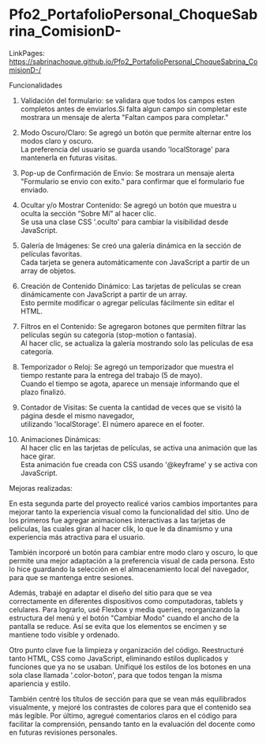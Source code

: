 # Pfo2_PortafolioPersonal_ChoqueSabrina_ComisionD-

LinkPages: https://sabrinachoque.github.io/Pfo2_PortafolioPersonal_ChoqueSabrina_ComisionD-/


Funcionalidades 

1. Validación del formulario:
se validara que todos los campos esten completos antes de enviarlos.Si falta algun campo sin completar este mostrara un mensaje de alerta "Faltan campos para completar."

2. Modo Oscuro/Claro:
Se agregó un botón que permite alternar entre los modos claro y oscuro.  
La preferencia del usuario se guarda usando 'localStorage' para mantenerla en futuras visitas.

3. Pop-up de Confirmación de Envío:
Se mostrara un mensaje alerta "Formulario se envio con exito." para confirmar que el formulario fue enviado.

4. Ocultar y/o Mostrar Contenido:
Se agregó un botón que muestra u oculta la sección “Sobre Mí” al hacer clic.  
Se usa una clase CSS '.oculto' para cambiar la visibilidad desde JavaScript.

5. Galería de Imágenes:
Se creó una galería dinámica en la sección de películas favoritas.  
Cada tarjeta se genera automáticamente con JavaScript a partir de un array de objetos.

6. Creación de Contenido Dinámico:
Las tarjetas de películas se crean dinámicamente con JavaScript a partir de un array.  
Esto permite modificar o agregar películas fácilmente sin editar el HTML.

7. Filtros en el Contenido:
Se agregaron botones que permiten filtrar las películas según su categoría (stop-motion o fantasía).  
Al hacer clic, se actualiza la galería mostrando solo las películas de esa categoría.

8. Temporizador o Reloj:
Se agregó un temporizador que muestra el tiempo restante para la entrega del trabajo (5 de mayo).  
Cuando el tiempo se agota, aparece un mensaje informando que el plazo finalizó.

9. Contador de Visitas:
Se cuenta la cantidad de veces que se visitó la página desde el mismo navegador,  
utilizando 'localStorage'. El número aparece en el footer.

10. Animaciones Dinámicas:  
Al hacer clic en las tarjetas de películas, se activa una animación que las hace girar.  
Esta animación fue creada con CSS usando '@keyframe' y se activa con JavaScript.


Mejoras realizadas: 

En esta segunda parte del proyecto realicé varios cambios importantes para mejorar tanto la experiencia visual como la funcionalidad del sitio. Uno de los primeros fue agregar animaciones interactivas a las tarjetas de películas, las cuales giran al hacer clik, lo que le da dinamismo y una experiencia más atractiva para el usuario.

También incorporé un botón para cambiar entre modo claro y oscuro, lo que permite una mejor adaptación a la preferencia visual de cada persona. Esto lo hice guardando la selección en el almacenamiento local del navegador, para que se mantenga entre sesiones.

Además, trabajé en adaptar el diseño del sitio para que se vea correctamente en diferentes dispositivos como computadoras, tablets y celulares. Para lograrlo, usé Flexbox y media queries, reorganizando la estructura del menú y el botón "Cambiar Modo" cuando el ancho de la pantalla se reduce. Así se evita que los elementos se encimen y se mantiene todo visible y ordenado.

Otro punto clave fue la limpieza y organización del código. Reestructuré tanto HTML, CSS como JavaScript, eliminando estilos duplicados y funciones que ya no se usaban. Unifiqué los estilos de los botones en una sola clase llamada '.color-boton', para que todos tengan la misma apariencia y estilo.

También centré los títulos de sección para que se vean más equilibrados visualmente, y mejoré los contrastes de colores para que el contenido sea más legible. Por último, agregué comentarios claros en el código para facilitar la comprensión, pensando tanto en la evaluación del docente como en futuras revisiones personales.





